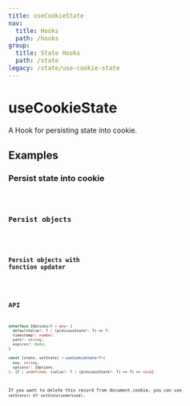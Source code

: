 ```yaml
---
title: useCookieState
nav:
  title: Hooks
  path: /hooks
group:
  title: State Hooks
  path: /state
legacy: /state/use-cookie-state
---
```


# useCookieState

A Hook for persisting state into cookie.

## Examples

### Persist state into cookie

<code src="./demo/demo1.tsx" />

### Persist objects

<code src="./demo/demo2.tsx" />

### Persist objects with function updater

<code src="./demo/demo3.tsx" />

## API

```typescript
interface IOptions<T = any> {
  defaultValue?: T | (previousState?: T) => T;
  timestamp?: number;
  path?: string;
  expires?: Date;
}

const [state, setState] = useCookieState<T>(
  key: string,
  options?: IOptions,
): [T | undefined, (value?: T | (previousState?: T) => T) => void]
```
If you want to delete this record from document.cookie, you can use `setState()` or `setState(undefined)`.
